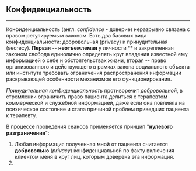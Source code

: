 ## Конфиденциальность
---

Конфиденциальность (англ. _confidence_ - доверие) неразрывно связана с правом регулируемым законом. Есть два базовых вида конфиденциальности: добровольная (privacy) и принудительная (secrecy). **Первая** -- **неотъемлемая** у личности ** и закрепленная законом свобода единолично определять круг владения известной ему информацией о себе и обстоятельствах жизни, вторая -- право организованного и действующего в рамках закона социального объекта или института требовать ограничения распространения информации раскрывающей особенности механизмов его функционирования.

_Принудительная конфиденциальность_ противоречит _добровольной_, в стремлении ограничить право пациента делиться с терапевтом коммерческой и служебной информацией, даже если она повлияла на психическое состояние и стала причиной проблем приведших пациента к терапевту.

В процессе проведения сеансов применяется принцип "**нулевого разграничения**":
 
1. Любая информация полученная мной от пациента считается **добровольно** (_privacy_) конфиденциальной по факту включения клиентом меня в круг лиц, которым доверена эта информация.
2. 